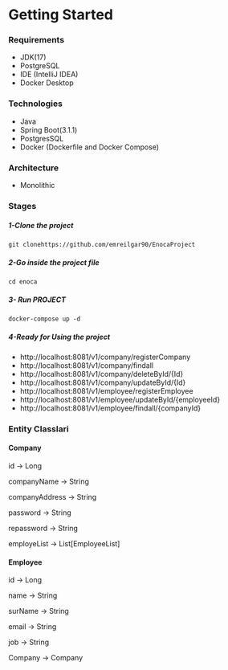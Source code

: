 # Getting Started

### Requirements
- JDK(17)
- PostgreSQL
- IDE (IntelliJ IDEA)
- Docker Desktop

### Technologies
- Java
- Spring Boot(3.1.1)
- PostgresSQL
- Docker (Dockerfile and Docker Compose)

### Architecture
- Monolithic

### Stages
##### 1-Clone the project
` git clonehttps://github.com/emreilgar90/EnocaProject `

##### 2-Go inside the project file
`cd enoca`

##### 3- Run PROJECT
`docker-compose up -d`

##### 4-Ready for Using the project
- http://localhost:8081/v1/company/registerCompany
- http://localhost:8081/v1/company/findall
- http://localhost:8081/v1/company/deleteById/{Id}
- http://localhost:8081/v1/company/updateById/{Id}
- http://localhost:8081/v1/employee/registerEmployee
- http://localhost:8081/v1/employee/updateById/{employeeId}
- http://localhost:8081/v1/employee/findall/{companyId}

### Entity Classlari
#### Company
id -> Long

companyName -> String

companyAddress -> String

password -> String

repassword -> String

employeList -> List[EmployeeList]

#### Employee

id -> Long

name -> String

surName -> String

email -> String

job -> String

Company -> Company
